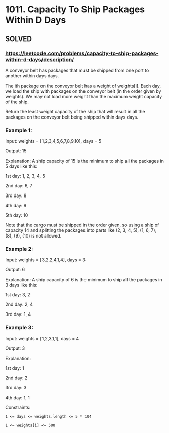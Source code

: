 # 1011. Capacity To Ship Packages Within D Days

## SOLVED
### https://leetcode.com/problems/capacity-to-ship-packages-within-d-days/description/
A conveyor belt has packages that must be shipped from one port to another within days days.



The ith package on the conveyor belt has a weight of weights[i]. Each day, we load the ship with packages on the conveyor belt (in the order given by weights). We may not load more weight than the maximum weight capacity of the ship.



Return the least weight capacity of the ship that will result in all the packages on the conveyor belt being shipped within days days.





### Example 1:





Input: weights = [1,2,3,4,5,6,7,8,9,10], days = 5


Output: 15



Explanation: A ship capacity of 15 is the minimum to ship all the packages in 5 days like this:

1st day: 1, 2, 3, 4, 5

2nd day: 6, 7

3rd day: 8

4th day: 9

5th day: 10



Note that the cargo must be shipped in the order given, so using a ship of capacity 14 and splitting the packages into parts like (2, 3, 4, 5), (1, 6, 7), (8), (9), (10) is not allowed.





### Example 2:





Input: weights = [3,2,2,4,1,4], days = 3


Output: 6



Explanation: A ship capacity of 6 is the minimum to ship all the packages in 3 days like this:

1st day: 3, 2

2nd day: 2, 4

3rd day: 1, 4





### Example 3:





Input: weights = [1,2,3,1,1], days = 4


Output: 3



Explanation:

1st day: 1

2nd day: 2

3rd day: 3

4th day: 1, 1







Constraints:





	1 <= days <= weights.length <= 5 * 104

	1 <= weights[i] <= 500



